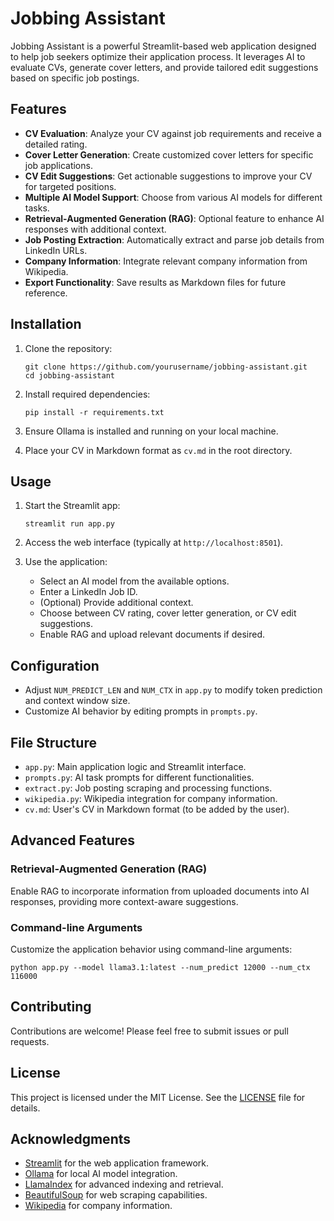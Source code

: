 # Jobbing Assistant

Jobbing Assistant is a powerful Streamlit-based web application designed to help job seekers optimize their application process. It leverages AI to evaluate CVs, generate cover letters, and provide tailored edit suggestions based on specific job postings.

## Features

- **CV Evaluation**: Analyze your CV against job requirements and receive a detailed rating.
- **Cover Letter Generation**: Create customized cover letters for specific job applications.
- **CV Edit Suggestions**: Get actionable suggestions to improve your CV for targeted positions.
- **Multiple AI Model Support**: Choose from various AI models for different tasks.
- **Retrieval-Augmented Generation (RAG)**: Optional feature to enhance AI responses with additional context.
- **Job Posting Extraction**: Automatically extract and parse job details from LinkedIn URLs.
- **Company Information**: Integrate relevant company information from Wikipedia.
- **Export Functionality**: Save results as Markdown files for future reference.

## Installation

1. Clone the repository:
   ```
   git clone https://github.com/yourusername/jobbing-assistant.git
   cd jobbing-assistant
   ```

2. Install required dependencies:
   ```
   pip install -r requirements.txt
   ```

3. Ensure Ollama is installed and running on your local machine.

4. Place your CV in Markdown format as `cv.md` in the root directory.

## Usage

1. Start the Streamlit app:
   ```
   streamlit run app.py
   ```

2. Access the web interface (typically at `http://localhost:8501`).

3. Use the application:
   - Select an AI model from the available options.
   - Enter a LinkedIn Job ID.
   - (Optional) Provide additional context.
   - Choose between CV rating, cover letter generation, or CV edit suggestions.
   - Enable RAG and upload relevant documents if desired.

## Configuration

- Adjust `NUM_PREDICT_LEN` and `NUM_CTX` in `app.py` to modify token prediction and context window size.
- Customize AI behavior by editing prompts in `prompts.py`.

## File Structure

- `app.py`: Main application logic and Streamlit interface.
- `prompts.py`: AI task prompts for different functionalities.
- `extract.py`: Job posting scraping and processing functions.
- `wikipedia.py`: Wikipedia integration for company information.
- `cv.md`: User's CV in Markdown format (to be added by the user).

## Advanced Features

### Retrieval-Augmented Generation (RAG)

Enable RAG to incorporate information from uploaded documents into AI responses, providing more context-aware suggestions.

### Command-line Arguments

Customize the application behavior using command-line arguments:
```
python app.py --model llama3.1:latest --num_predict 12000 --num_ctx 116000
```

## Contributing

Contributions are welcome! Please feel free to submit issues or pull requests.

## License

This project is licensed under the MIT License. See the [LICENSE](LICENSE) file for details.

## Acknowledgments

- [Streamlit](https://streamlit.io/) for the web application framework.
- [Ollama](https://ollama.ai/) for local AI model integration.
- [LlamaIndex](https://www.llamaindex.ai/) for advanced indexing and retrieval.
- [BeautifulSoup](https://www.crummy.com/software/BeautifulSoup/) for web scraping capabilities.
- [Wikipedia](https://www.wikipedia.org/) for company information.